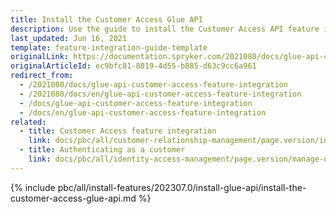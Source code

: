 ```yaml
---
title: Install the Customer Access Glue API
description: Use the guide to install the Customer Access API feature in your project.
last_updated: Jun 16, 2021
template: feature-integration-guide-template
originalLink: https://documentation.spryker.com/2021080/docs/glue-api-customer-access-feature-integration
originalArticleId: ec9bfc81-8019-4d55-b885-d63c9cc6a961
redirect_from:
  - /2021080/docs/glue-api-customer-access-feature-integration
  - /2021080/docs/en/glue-api-customer-access-feature-integration
  - /docs/glue-api-customer-access-feature-integration
  - /docs/en/glue-api-customer-access-feature-integration
related:
  - title: Customer Access feature integration
    link: docs/pbc/all/customer-relationship-management/page.version/install-and-upgrade/install-features/install-the-customer-access-feature.html
  - title: Authenticating as a customer
    link: docs/pbc/all/identity-access-management/page.version/manage-using-glue-api/glue-api-authenticate-as-a-customer.html
---
```


{% include pbc/all/install-features/202307.0/install-glue-api/install-the-customer-access-glue-api.md %} <!-- To edit, see /_includes/pbc/all/install-features/202307.0/install-glue-api/install-the-customer-access-glue-api.md -->
